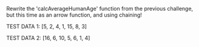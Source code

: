 Rewrite the 'calcAverageHumanAge' function from the previous challenge, but this time as an arrow function, and using chaining!

TEST DATA 1: [5, 2, 4, 1, 15, 8, 3]

TEST DATA 2: [16, 6, 10, 5, 6, 1, 4]
